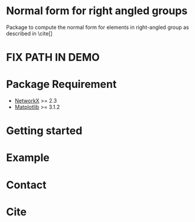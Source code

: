 # Normal form for right angled groups

Package to compute the normal form for elements in right-angled group as described in \cite[]

# FIX PATH IN DEMO

# Package Requirement
- [NetworkX](https://networkx.org/) >= 2.3 
- [Matplotlib](https://matplotlib.org/) >= 3.1.2 

# Getting started

# Example

# Contact

# Cite
